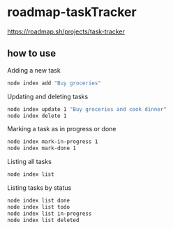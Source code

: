 # roadmap-taskTracker
https://roadmap.sh/projects/task-tracker

## how to use

Adding a new task

 ```bash
node index add "Buy groceries"
```
Updating and deleting tasks
 ```bash
node index update 1 "Buy groceries and cook dinner"
node index delete 1
```
Marking a task as in progress or done
 ```bash
node index mark-in-progress 1
node index mark-done 1
```
Listing all tasks
 ```bash
node index list
```
Listing tasks by status
 ```bash
node index list done
node index list todo
node index list in-progress
node index list deleted
```